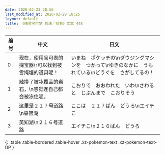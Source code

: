```yaml
---
date: 2020-02-23 20:56
last_modified_at: 2020-02-29 18:25
layout: default
title: 《精灵宝可梦 珍珠／钻石》文本 448
---
```

| 编号 | 中文 | 日文 |
| ---- | ---- | ---- |
| 0 | 现在，使用宝可表的探宝器\r可以找到被雪掩埋的道具呢！ | いまね　ポケッチの\nダウジングマシンを　つかって\rゆきのなかに　うもれている\nどうぐを　さがしてるの！ |
| 1 | 触摸了被冰覆盖的岩石，\n感觉连自己都会被冻住呢。 | こおりで　おおわれた　いわ\nさわると　じぶんまで　こおりそう |
| 2 | 这里是２１７号道路　\n睿智湖 | ここは　２１７ばん　どうろ\nエイチこ |
| 3 | 英知湖\n２１６号道路 | エイチこ\n２１６ばん　どうろ |
{: .table .table-bordered .table-hover .xz-pokemon-text .xz-pokemon-text-DP }